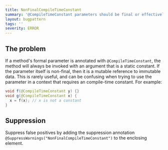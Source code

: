 ```yaml
---
title: NonFinalCompileTimeConstant
summary: '@CompileTimeConstant parameters should be final or effectively final'
layout: bugpattern
tags: ''
severity: ERROR
---
```


<!--
*** AUTO-GENERATED, DO NOT MODIFY ***
To make changes, edit the @BugPattern annotation or the explanation in docs/bugpattern.
-->

## The problem
If a method's formal parameter is annotated with `@CompileTimeConstant`, the
method will always be invoked with an argument that is a static constant. If the
parameter itself is non-final, then it is a mutable reference to immutable data.
This is rarely useful, and can be confusing when trying to use the parameter in
a context that requires an compile-time constant. For example:

```java
void f(@CompileTimeConstant y) {}
void g(@CompileTimeConstant x) {
  x = f(x); // x is not a constant
}
```

## Suppression
Suppress false positives by adding the suppression annotation `@SuppressWarnings("NonFinalCompileTimeConstant")` to the enclosing element.
